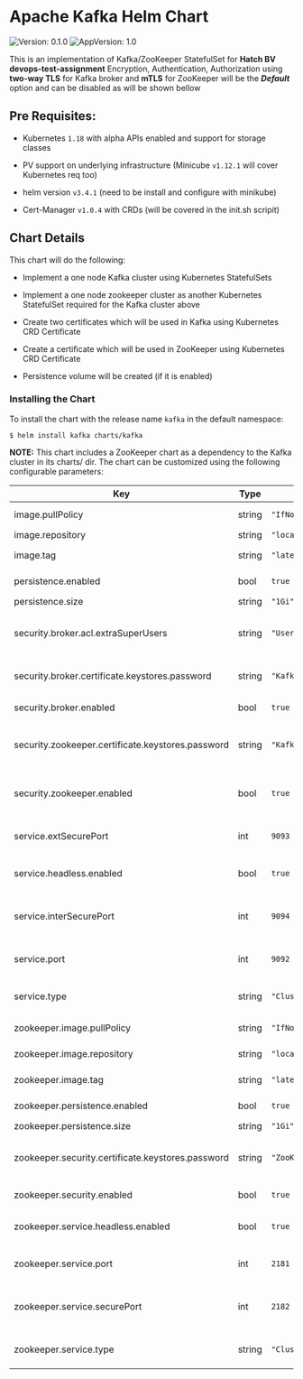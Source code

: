 # Apache Kafka Helm Chart

![Version: 0.1.0](https://img.shields.io/badge/Version-0.1.0-informational?style=flat-square) ![AppVersion: 1.0](https://img.shields.io/badge/AppVersion-1.0-informational?style=flat-square)

This is an implementation of Kafka/ZooKeeper StatefulSet for **Hatch BV devops-test-assignment**
Encryption, Authentication, Authorization using **two-way TLS** for Kafka broker and **mTLS** for ZooKeeper will be the **_Default_** option and can be disabled as will be shown bellow

## Pre Requisites:

* Kubernetes `1.18` with alpha APIs enabled and support for storage classes

* PV support on underlying infrastructure (Minicube `v1.12.1` will cover Kubernetes req too)

* helm version `v3.4.1` (need to be install and configure with minikube)

* Cert-Manager `v1.0.4` with CRDs (will be covered in the init.sh scripit)

## Chart Details

This chart will do the following:

* Implement a one node Kafka cluster using Kubernetes StatefulSets

* Implement a one node zookeeper cluster as another Kubernetes StatefulSet required for the Kafka cluster above

* Create two certificates which will be used in Kafka using Kubernetes CRD Certificate

* Create a certificate which will be used in ZooKeeper using Kubernetes CRD Certificate

* Persistence volume will be created (if it is enabled)

### Installing the Chart

To install the chart with the release name `kafka` in the default namespace:

```
$ helm install kafka charts/kafka
```

**NOTE:** This chart includes a ZooKeeper chart as a dependency to the Kafka cluster in its charts/ dir. The chart can be customized using the following configurable parameters:

| Key | Type | Default | Description |
|-----|------|---------|-------------|
| image.pullPolicy | string | `"IfNotPresent"` | Kafka Container pull policy |
| image.repository | string | `"localhost/my_kafka"` | Kafka Container image |
| image.tag | string | `"latest"` | Kafka Container image tag |
| persistence.enabled | bool | `true` | Use a PVC to persist data |
| persistence.size | string | `"1Gi"` | Size of data volume |
| security.broker.acl.extraSuperUsers | string | `"User:CN=KafkaClient"` | Kafka extra super users to be added to ACL, example "User:CN=a;User:CN=b" |
| security.broker.certificate.keystores.password | string | `"KafkaPassword"` | Password for the KeyStores for Kafka broker certificate |
| security.broker.enabled | bool | `true` | Enable Kafka Security ( Two-way TLS, ACL) |
| security.zookeeper.certificate.keystores.password | string | `"KafkaZKPassword"` | Password for the KeyStores for ZooKeeper client certificate |
| security.zookeeper.enabled | bool | `true` | Enable Kafka Secure connection to ZooKeeper ( Two-way TLS, ACL) |
| service.extSecurePort | int | `9093` | Secure TCP port configured to access Kafka cluster |
| service.headless.enabled | bool | `true` | Enable headless service (it will be auto enabled is security is enabled) |
| service.interSecurePort | int | `9094` | Secure TCP port configured to access Kafka per Broker (Headless) |
| service.port | int | `9092` | TCP port configured at cluster services (used if security is disabled) |
| service.type | string | `"ClusterIP"` | Service Type (only ClusterIP supported for now). |
| zookeeper.image.pullPolicy | string | `"IfNotPresent"` | ZooKeeper Container image |
| zookeeper.image.repository | string | `"localhost/my_zookeeper"` | ZooKeeper Container image |
| zookeeper.image.tag | string | `"latest"` | ZooKeeper Container image |
| zookeeper.persistence.enabled | bool | `true` | Use a PVC to persist data |
| zookeeper.persistence.size | string | `"1Gi"` | Size of data volume |
| zookeeper.security.certificate.keystores.password | string | `"ZooKeeperPassword"` | Password for the KeyStores for ZooKeeper server certificate |
| zookeeper.security.enabled | bool | `true` | Enable ZooKeeper Security ( mTls ) |
| zookeeper.service.headless.enabled | bool | `true` | Enable headless service (it will be auto enabled is security is enabled) |
| zookeeper.service.port | int | `2181` | TCP port configured at cluster services (used if security is disabled) |
| zookeeper.service.securePort | int | `2182` | Secure TCP port configured to access ZooKeeper cluster and for Headless service |
| zookeeper.service.type | string | `"ClusterIP"` | Service Type (only ClusterIP supported for now). |
